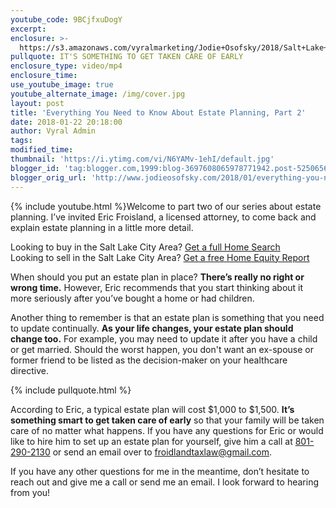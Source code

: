 ```yaml
---
youtube_code: 9BCjfxuDogY
excerpt:
enclosure: >-
  https://s3.amazonaws.com/vyralmarketing/Jodie+Osofsky/2018/Salt+Lake+City+Area+Real+Estate-+Everything+You+Need+to+Know+About+Estate+Planning+Part+2.mp4
pullquote: IT'S SOMETHING TO GET TAKEN CARE OF EARLY
enclosure_type: video/mp4
enclosure_time:
use_youtube_image: true
youtube_alternate_image: /img/cover.jpg
layout: post
title: 'Everything You Need to Know About Estate Planning, Part 2'
date: 2018-01-22 20:18:00
author: Vyral Admin
tags:
modified_time:
thumbnail: 'https://i.ytimg.com/vi/N6YAMv-1ehI/default.jpg'
blogger_id: 'tag:blogger.com,1999:blog-3697608065978771942.post-5250656821371800429'
blogger_orig_url: 'http://www.jodieosofsky.com/2018/01/everything-you-need-to-know-about_22.html'
---
```


{% include youtube.html %}Welcome to part two of our series about estate planning. I’ve invited Eric Froisland, a licensed attorney, to come back and explain estate planning in a little more detail.

<div class="post-cta">
Looking to buy in the Salt Lake City Area? <a href="" target="_blank" class="cc-active">Get a full Home Search</a><br />
Looking to sell in the Salt Lake City Area? <a href="" target="_blank" class="cc-active">Get a free Home Equity Report</a>
</div>

When should you put an estate plan in place? **There’s really no right or wrong time.** However, Eric recommends that you start thinking about it more seriously after you’ve bought a home or had children.

Another thing to remember is that an estate plan is something that you need to update continually. **As your life changes, your estate plan should change too.** For example, you may need to update it after you have a child or get married. Should the worst happen, you don't want an ex-spouse or former friend to be listed as the decision-maker on your healthcare directive.

{% include pullquote.html %}

According to Eric, a typical estate plan will cost $1,000 to $1,500. **It’s something smart to get taken care of early** so that your family will be taken care of no matter what happens. If you have any questions for Eric or would like to hire him to set up an estate plan for yourself, give him a call at [801-290-2130](tel:801-290-2130) or send an email over to [froidlandtaxlaw@gmail.com](mailto:froidlandtaxlaw@gmail.com).

If you have any other questions for me in the meantime, don’t hesitate to reach out and give me a call or send me an email. I look forward to hearing from you!